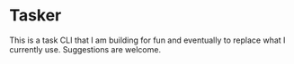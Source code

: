 # Tasker

This is a task CLI that I am building for fun and eventually to replace what I currently use. Suggestions are welcome.
